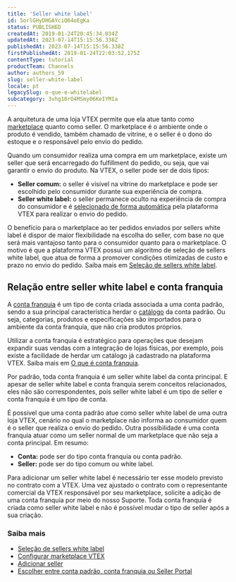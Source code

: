 ```yaml
---
title: 'Seller white label'
id: 5orlGHyDHGAYciQ64oEgKa
status: PUBLISHED
createdAt: 2019-01-24T20:45:34.034Z
updatedAt: 2023-07-14T15:15:56.338Z
publishedAt: 2023-07-14T15:15:56.338Z
firstPublishedAt: 2019-01-24T22:03:52.175Z
contentType: tutorial
productTeam: Channels
author: authors_59
slug: seller-white-label
locale: pt
legacySlug: o-que-e-whitelabel
subcategory: 3vhg10rO4MSmy06KeIYMIa
---
```


A arquitetura de uma loja VTEX permite que ela atue tanto como [marketplace](https://help.vtex.com/pt/tutorial/estrategias-de-marketplace-na-vtex--tutorials_402) quanto como seller. O marketplace é o ambiente onde o produto é vendido, também chamado de vitrine, e o seller é o dono do estoque e o responsável pelo envio do pedido.

Quando um consumidor realiza uma compra em um marketplace, existe um seller que será encarregado do fulfillment do pedido, ou seja, que vai garantir o envio do produto. Na VTEX, o seller pode ser de dois tipos:

- **Seller comum:** o seller é visível na vitrine do marketplace e pode ser escolhido pelo consumidor durante sua experiência de compra.
- **Seller white label:** o seller permanece oculto na experiência de compra do consumidor e é [selecionado de forma automática](https://help.vtex.com/pt/tutorial/algoritmo-de-selecao-de-sellers-white-label--3MemNQ4pKkWCpMdzI27AHa) pela plataforma VTEX para realizar o envio do pedido. 

O benefício para o marketplace ao ter pedidos enviados por sellers white label é dispor de maior flexibilidade na escolha do seller, com base no que será mais vantajoso tanto para o consumidor quanto para o marketplace. O motivo é que a plataforma VTEX possui um algoritmo de seleção de sellers white label, que atua de forma a promover condições otimizadas de custo e prazo no envio do pedido. Saiba mais em [Seleção de sellers white label](https://help.vtex.com/pt/tutorial/algoritmo-de-selecao-de-sellers-white-label--3MemNQ4pKkWCpMdzI27AHa).

## Relação entre seller white label e conta franquia

A [conta franquia](https://help.vtex.com/pt/tutorial/what-is-a-franchise-account--kWQC6RkFSCUFGgY5gSjdl) é um tipo de conta criada associada a uma conta padrão, sendo a sua principal característica herdar o [catálogo](https://help.vtex.com/pt/tracks/catalogo-101--5AF0XfnjfWeopIFBgs3LIQ/7kz4uWVq6NoaOdUpiJv4PR) da conta padrão. Ou seja, categorias, produtos e especificações são importados para o ambiente da conta franquia, que não cria produtos próprios.

Utilizar a conta franquia é estratégico para operações que desejam expandir suas vendas com a integração de lojas físicas, por exemplo, pois existe a facilidade de herdar um catálogo já cadastrado na plataforma VTEX. Saiba mais em [O que é conta franquia](https://help.vtex.com/pt/tutorial/what-is-a-franchise-account--kWQC6RkFSCUFGgY5gSjdl).

<div class = "alert alert-info">
Por padrão, toda conta franquia é um seller white label da conta principal. E apesar de seller white label e conta franquia serem conceitos relacionados, eles não são correspondentes, pois seller white label é um tipo de seller e conta franquia é um tipo de conta.
</div>

É possível que uma conta padrão atue como seller white label de uma outra loja VTEX, cenário no qual o marketplace não informa ao consumidor quem é o seller que realiza o envio do pedido. Outra possibilidade é uma conta franquia atuar como um seller normal de um marketplace que não seja a conta principal. Em resumo:

- **Conta:** pode ser do tipo conta franquia ou conta padrão.
- **Seller:** pode ser do tipo comum ou white label.

<div class = "alert alert-info">
Para adicionar um seller white label é necessário ter esse modelo previsto no contrato com a VTEX. Uma vez ajustado o contrato com o representante comercial da VTEX responsável por seu marketplace, solicite a adição de uma conta franquia por meio do nosso Suporte. Toda conta franquia é criada como seller white label e não é possível mudar o tipo de seller após a sua criação.
  </div>

### Saiba mais

- [Seleção de sellers white label](https://help.vtex.com/pt/tutorial/algoritmo-de-selecao-de-sellers-white-label--3MemNQ4pKkWCpMdzI27AHa)
- [Configurar marketplace VTEX](https://help.vtex.com/pt/tutorial/configurar-marketplace-vtex--7splyp5MqIyt2Iyz5jsNzb)
- [Adicionar seller](https://help.vtex.com/pt/tutorial/adicionar-seller--tutorials_392)
- [Escolher entre conta padrão, conta franquia ou Seller Portal](https://help.vtex.com/pt/tutorial/escolher-entre-conta-padrao-conta-franquia-ou-seller-portal--4S90HzzhMyZESsHqrnUs78)
